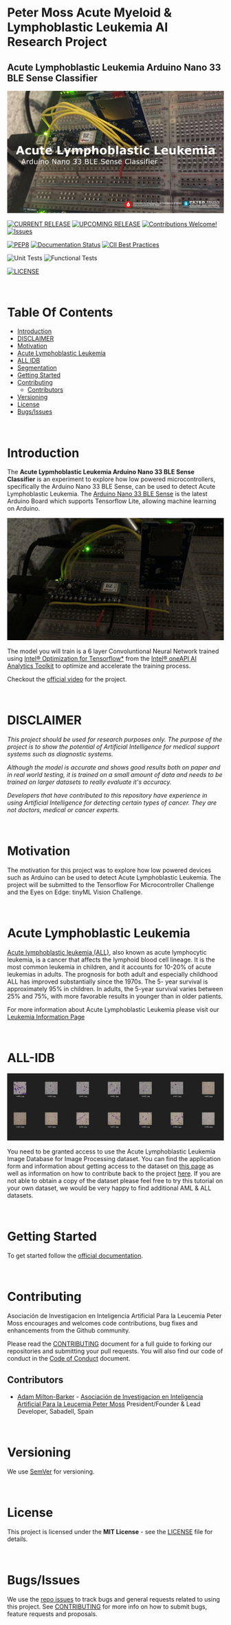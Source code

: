 # Peter Moss Acute Myeloid & Lymphoblastic Leukemia AI Research Project
## Acute Lymphoblastic Leukemia Arduino Nano 33 BLE Sense Classifier

![Acute Lymphoblastic Leukemia Arduino Nano 33 BLE Sense Classifier](assets/images/project-banner.jpg)

[![CURRENT RELEASE](https://img.shields.io/badge/CURRENT%20RELEASE-1.0.2-blue.svg)](https://github.com/AMLResearchProject/ALL-Arduino-Nano-33-BLE-Sense-Classifier/tree/1.0.2) [![UPCOMING RELEASE](https://img.shields.io/badge/CURRENT%20DEV%20BRANCH-2.0.0-blue.svg)](https://github.com/AMLResearchProject/ALL-Arduino-Nano-33-BLE-Sense-Classifier/tree/2.0.0) [![Contributions Welcome!](https://img.shields.io/badge/Contributions-Welcome-lightgrey.svg)](CONTRIBUTING.md)  [![Issues](https://img.shields.io/badge/Issues-Welcome-lightgrey.svg)](issues)

[![PEP8](https://img.shields.io/badge/code%20style-pep8-orange.svg)](https://www.python.org/dev/peps/pep-0008/) [![Documentation Status](https://readthedocs.org/projects/all-arduino-nano-33-ble-sense-classifier/badge/?version=latest)](https://all-arduino-nano-33-ble-sense-classifier.readthedocs.io/en/latest/?badge=latest) [![CII Best Practices](https://bestpractices.coreinfrastructure.org/projects/5065/badge)](https://bestpractices.coreinfrastructure.org/projects/5065)

![Unit Tests](https://img.shields.io/badge/Unit%20Tests-TODO-red)
![Functional Tests](https://img.shields.io/badge/Functional%20Tests-TODO-red)

 [![LICENSE](https://img.shields.io/badge/LICENSE-MIT-blue.svg)](LICENSE)

&nbsp;

# Table Of Contents

- [Introduction](#introduction)
- [DISCLAIMER](#disclaimer)
- [Motivation](#motivation)
- [Acute Lymphoblastic Leukemia](#acute-lymphoblastic-leukemia)
- [ALL IDB](#all-idb)
- [Segmentation](#segmentation)
- [Getting Started](#getting-started)
- [Contributing](#contributing)
  - [Contributors](#contributors)
- [Versioning](#versioning)
- [License](#license)
- [Bugs/Issues](#bugs-issues)

&nbsp;

# Introduction

The **Acute Lypmhoblastic Leukemia Arduino Nano 33 BLE Sense Classifier** is an experiment to explore how low powered microcontrollers, specifically the Arduino Nano 33 BLE Sense, can be used to detect Acute Lymphoblastic Leukemia. The [Arduino Nano 33 BLE Sense](https://store.arduino.cc/arduino-nano-33-ble-sense) is the latest Arduino Board  which supports  Tensorflow Lite, allowing machine learning on Arduino.

![Acute Lymphoblastic Leukemia Arduino Nano 33 BLE Sense Classifier](assets/images/all-arduino-nano-33-ble-classifier.gif)

The model you will train is a 6 layer Convoluntional Neural Network trained using [Intel® Optimization for Tensorflow*](https://software.intel.com/content/www/us/en/develop/articles/intel-optimization-for-tensorflow-installation-guide.html) from the  [Intel® oneAPI AI Analytics Toolkit](https://software.intel.com/content/www/us/en/develop/tools/oneapi/ai-analytics-toolkit/download.html?operatingsystem=linux) to optimize and accelerate the training process.

Checkout the [official video](https://www.youtube.com/watch?v=CDJEXdj2KZs) for the project.

&nbsp;

# DISCLAIMER

_This project should be used for research purposes only. The purpose of the project is to show the potential of Artificial Intelligence for medical support systems such as diagnostic systems._

_Although the model is accurate and shows good results both on paper and in real world testing, it is trained on a small amount of data and needs to be trained on larger datasets to really evaluate it's accuracy._

_Developers that have contributed to this repository have experience in using Artificial Intelligence for detecting certain types of cancer. They are not doctors, medical or cancer experts._

&nbsp;

# Motivation

The motivation for this project was to explore how low powered devices such as Arduino can be used to detect Acute Lymphoblastic Leukemia. The project will be submitted to the Tensorflow For Microcontroller Challenge and the Eyes on Edge: tinyML Vision Challenge.

&nbsp;

# Acute Lymphoblastic Leukemia
[Acute lymphoblastic leukemia (ALL)](https://www.leukemiaairesearch.com/research/leukemia), also known as acute lymphocytic leukemia, is a cancer that affects the lymphoid blood cell lineage. It is the most common leukemia in children, and it accounts for 10-20% of acute leukemias in adults. The prognosis for both adult and especially childhood ALL has improved substantially since the 1970s. The 5- year survival is approximately 95% in children. In adults, the 5-year survival varies between 25% and 75%, with more favorable results in younger than in older patients.

For more information about Acute Lymphoblastic Leukemia  please visit our [Leukemia Information Page](https://www.leukemiaairesearch.com/research/leukemia)

&nbsp;

# ALL-IDB

![Acute Lymphoblastic Leukemia Arduino Nano 33 BLE Sense Classifier](assets/images/all-idb.jpg)

You need to be granted access to use the Acute Lymphoblastic Leukemia Image Database for Image Processing dataset. You can find the application form and information about getting access to the dataset on [this page](https://homes.di.unimi.it/scotti/all/#download) as well as information on how to contribute back to the project [here](https://homes.di.unimi.it/scotti/all/results.php). If you are not able to obtain a copy of the dataset please feel free to try this tutorial on your own dataset, we would be very happy to find additional AML & ALL datasets.

&nbsp;

# Getting Started

To get started follow the [official documentation](docs/index.md).

&nbsp;

# Contributing
Asociación de Investigacion en Inteligencia Artificial Para la Leucemia Peter Moss encourages and welcomes code contributions, bug fixes and enhancements from the Github community.

Please read the [CONTRIBUTING](CONTRIBUTING.md "CONTRIBUTING") document for a full guide to forking our repositories and submitting your pull requests. You will also find our code of conduct in the [Code of Conduct](CODE-OF-CONDUCT.md) document.

## Contributors
- [Adam Milton-Barker](https://www.leukemiaairesearch.com/association/volunteers/adam-milton-barker "Adam Milton-Barker") - [Asociación de Investigacion en Inteligencia Artificial Para la Leucemia Peter Moss](https://www.leukemiaresearchassociation.ai "Asociación de Investigacion en Inteligencia Artificial Para la Leucemia Peter Moss") President/Founder & Lead Developer, Sabadell, Spain

&nbsp;

# Versioning
We use [SemVer](https://semver.org/) for versioning.

&nbsp;

# License
This project is licensed under the **MIT License** - see the [LICENSE](LICENSE "LICENSE") file for details.

&nbsp;

# Bugs/Issues
We use the [repo issues](issues "repo issues") to track bugs and general requests related to using this project. See [CONTRIBUTING](CONTRIBUTING.md "CONTRIBUTING") for more info on how to submit bugs, feature requests and proposals.